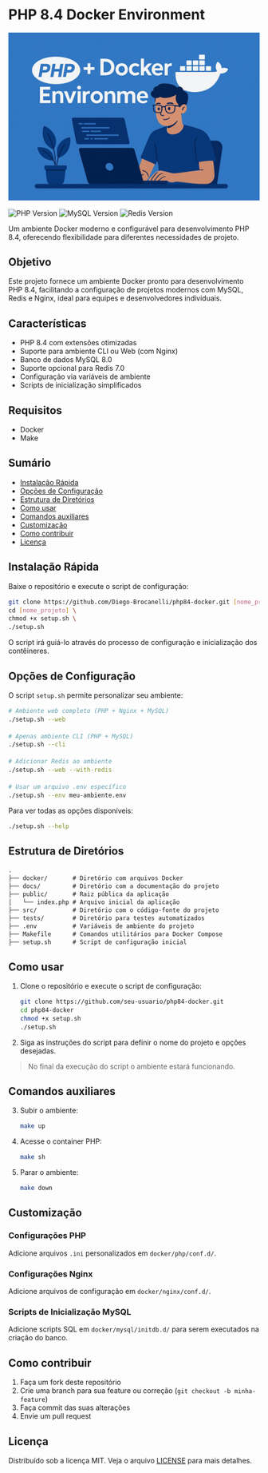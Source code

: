 # PHP 8.4 Docker Environment

![Banner do Projeto](docs/images/banner.png)

![PHP Version](https://img.shields.io/badge/PHP-8.4-blue)
![MySQL Version](https://img.shields.io/badge/MySQL-8.0-orange)
![Redis Version](https://img.shields.io/badge/Redis-7.0-red)

Um ambiente Docker moderno e configurável para desenvolvimento PHP 8.4, oferecendo flexibilidade para diferentes necessidades de projeto.

## Objetivo

Este projeto fornece um ambiente Docker pronto para desenvolvimento PHP 8.4, facilitando a configuração de projetos modernos com MySQL, Redis e Nginx, ideal para equipes e desenvolvedores individuais.

## Características

- PHP 8.4 com extensões otimizadas
- Suporte para ambiente CLI ou Web (com Nginx)
- Banco de dados MySQL 8.0
- Suporte opcional para Redis 7.0
- Configuração via variáveis de ambiente
- Scripts de inicialização simplificados

## Requisitos

- Docker
- Make

## Sumário

- [Instalação Rápida](#instalação-rápida)
- [Opções de Configuração](#opções-de-configuração)
- [Estrutura de Diretórios](#estrutura-de-diretórios)
- [Como usar](#como-usar)
- [Comandos auxiliares](#comandos-auxiliares)
- [Customização](#customização)
- [Como contribuir](#como-contribuir)
- [Licença](#licença)

## Instalação Rápida

Baixe o repositório e execute o script de configuração:

```bash
git clone https://github.com/Diego-Brocanelli/php84-docker.git [nome_projeto] \
cd [nome_projeto] \
chmod +x setup.sh \
./setup.sh
```

O script irá guiá-lo através do processo de configuração e inicialização dos contêineres.

## Opções de Configuração

O script `setup.sh` permite personalizar seu ambiente:

```bash
# Ambiente web completo (PHP + Nginx + MySQL)
./setup.sh --web

# Apenas ambiente CLI (PHP + MySQL)
./setup.sh --cli

# Adicionar Redis ao ambiente
./setup.sh --web --with-redis

# Usar um arquivo .env específico
./setup.sh --env meu-ambiente.env
```

Para ver todas as opções disponíveis:

```bash
./setup.sh --help
```

## Estrutura de Diretórios

```
.
├── docker/       # Diretório com arquivos Docker
├── docs/         # Diretório com a documentação do projeto
├── public/       # Raiz pública da aplicação
│   └── index.php # Arquivo inicial da aplicação
├── src/          # Diretório com o código-fonte do projeto
├── tests/        # Diretório para testes automatizados
├── .env          # Variáveis de ambiente do projeto
├── Makefile      # Comandos utilitários para Docker Compose
├── setup.sh      # Script de configuração inicial
```

## Como usar

1. Clone o repositório e execute o script de configuração:
   ```bash
   git clone https://github.com/seu-usuario/php84-docker.git
   cd php84-docker
   chmod +x setup.sh
   ./setup.sh
   ```
2. Siga as instruções do script para definir o nome do projeto e opções desejadas.

> No final da execução do script o ambiente estará funcionando.

## Comandos auxiliares

3. Subir o ambiente:
   ```bash
   make up
   ```
4. Acesse o container PHP:
   ```bash
   make sh
   ```
5. Parar o ambiente:
   ```bash
   make down
   ```

## Customização

### Configurações PHP

Adicione arquivos `.ini` personalizados em `docker/php/conf.d/`.

### Configurações Nginx

Adicione arquivos de configuração em `docker/nginx/conf.d/`.

### Scripts de Inicialização MySQL

Adicione scripts SQL em `docker/mysql/initdb.d/` para serem executados na criação do banco.

## Como contribuir

1. Faça um fork deste repositório
2. Crie uma branch para sua feature ou correção (`git checkout -b minha-feature`)
3. Faça commit das suas alterações
4. Envie um pull request

## Licença

Distribuído sob a licença MIT. Veja o arquivo [LICENSE](LICENSE) para mais detalhes.
